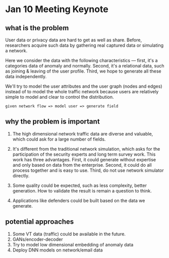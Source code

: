 # Jan 10 Meeting Keynote

## what is the problem
User data or privacy data are hard to get as well as share. Before, researchers acquire such data by gathering real captured data or simulating a network.

Here we consider the data with the following characteristics — first, it's a categories data of anomaly and normally. Second, it's a relational data, such as joining & leaving of the user profile. Third, we hope to generate all these data independently.

We'll try to model the user attributes and the user graph (nodes and edges) instead of to model the whole traffic network because users are relatively simple to model and clear to control the distribution.

`given network flow => model user => generate field`

## why the problem is important

1. The high dimensional network traffic data are diverse and valuable, which could ask for a large number of fields.  

2. It's different from the traditional network simulation, which asks for the participation of the security experts and long term survey work. This work has three advantages. First, it could generate without expertise and only based on data from the enterprise. Second, it could do all process together and is easy to use. Third, do not use network simulator directly.

3. Some quality could be expected, such as less complexity, better generation. How to validate the result is remain a question to think.

4. Applications like defenders could be built based on the data we generate.

## potential approaches

1. Some VT data (traffic) could be available in the future.
2. GANs/encoder-decoder
3. Try to model low dimensional embedding of anomaly data
4. Deploy DNN models on network/email data
